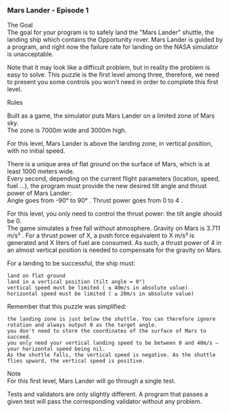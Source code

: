### Mars Lander - Episode 1  


The Goal  
The goal for your program is to safely land the "Mars Lander" shuttle, the landing ship which contains the Opportunity rover. Mars Lander is guided by a program, and right now the failure rate for landing on the NASA simulator is unacceptable.  

Note that it may look like a difficult problem, but in reality the problem is easy to solve. This puzzle is the first level among three, therefore, we need to present you some controls you won't need in order to complete this first level.  
  
Rules  

Built as a game, the simulator puts Mars Lander on a limited zone of Mars sky.  
The zone is 7000m wide and 3000m high.  

For this level, Mars Lander is above the landing zone, in vertical position, with no initial speed.  

There is a unique area of flat ground on the surface of Mars, which is at least 1000 meters wide.  
Every second, depending on the current flight parameters (location, speed, fuel ...), the program must provide the new desired tilt angle and thrust power of Mars Lander:  
Angle goes from -90° to 90° . Thrust power goes from 0 to 4 .  


For this level, you only need to control the thrust power: the tilt angle should be 0.  
The game simulates a free fall without atmosphere. Gravity on Mars is 3.711 m/s² . For a thrust power of X, a push force equivalent to X m/s² is generated and X liters of fuel are consumed. As such, a thrust power of 4 in an almost vertical position is needed to compensate for the gravity on Mars.  

For a landing to be successful, the ship must:  

    land on flat ground
    land in a vertical position (tilt angle = 0°)
    vertical speed must be limited ( ≤ 40m/s in absolute value)
    horizontal speed must be limited ( ≤ 20m/s in absolute value)


Remember that this puzzle was simplified:  

    the landing zone is just below the shuttle. You can therefore ignore rotation and always output 0 as the target angle.
    you don't need to store the coordinates of the surface of Mars to succeed.
    you only need your vertical landing speed to be between 0 and 40m/s – your horizontal speed being nil.
    As the shuttle falls, the vertical speed is negative. As the shuttle flies upward, the vertical speed is positive.

Note  
For this first level, Mars Lander will go through a single test.  

Tests and validators are only slightly different. A program that passes a given test will pass the corresponding validator without any problem.  
